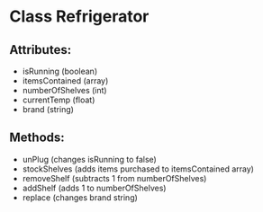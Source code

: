 # Class Refrigerator

## Attributes:

* isRunning (boolean)
* itemsContained (array)
* numberOfShelves (int)
* currentTemp (float)
* brand (string)


## Methods:

* unPlug (changes isRunning to false)
* stockShelves (adds items purchased to itemsContained array)
* removeShelf (subtracts 1 from numberOfShelves)
* addShelf (adds 1 to numberOfShelves)
* replace (changes brand string)
